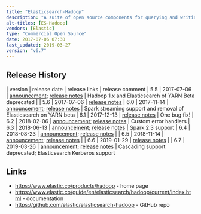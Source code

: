 ```yaml
---
title: "Elasticsearch-Hadoop"
description: "A suite of open source components for querying and writing documents to Elasticsearch from a range of Hadoop technologies, including MapReduce, Hive, Pig, Spark, Cascading and Storm.  Specific functionality includes InputFormat and OutputFormat libraries for MapReduce, a Hive storage handler allowing external tables to be defined over Elasticsearch indexes, read and write functions for Pig, Java and Scala RDD based libraries for Spark, Spark SQL support, Spark Streaming support, an Elasticsearch Tap for Cascading and a dedicated Spout and Bolt for Storm.  Used to include functionality for writing snapshots of Elasticsearch indexes to HDFS which is now part of the Snapshot and Restore functionality in Elasticsearch.  Certified with CDH, MapR and HDP."
alt-titles: [ES-Hadoop]
vendors: [Elastic]
type: "Commercial Open Source"
date: 2017-07-06 07:30
last_updated: 2019-03-27
version: "v6.7"
---
```

## Release History

| version | release date | release links | release comment
| 5.5 | 2017-07-06 | [announcement](https://www.elastic.co/blog/es-hadoop-5-5-0-released); [release notes](https://www.elastic.co/guide/en/elasticsearch/hadoop/5.5/eshadoop-5.5.0.html) | Hadoop 1.x and Elasticsearch of YARN Beta deprecated |
| 5.6 | 2017-07-06 | [release notes](https://www.elastic.co/guide/en/elasticsearch/hadoop/5.6/eshadoop-5.6.0.html)
| 6.0 | 2017-11-14 | [announcement](https://www.elastic.co/blog/es-hadoop-6-0-0-released); [release notes](https://www.elastic.co/guide/en/elasticsearch/hadoop/6.0/eshadoop-6.0.0.html) | Spark streaming support and removal of Elasticsearch on YARN beta
| 6.1 | 2017-12-13 | [release notes](https://www.elastic.co/guide/en/elasticsearch/hadoop/6.1/eshadoop-6.1.0.html) | One bug fix!
| 6.2 | 2018-02-06 | [announcement](https://www.elastic.co/blog/es-hadoop-6-2-0-released); [release notes](https://www.elastic.co/guide/en/elasticsearch/hadoop/6.2/eshadoop-6.2.0.html) | Custom error handlers
| 6.3 | 2018-06-13 | [announcement](https://www.elastic.co/blog/es-hadoop-6-3-0-released); [release notes](https://www.elastic.co/guide/en/elasticsearch/hadoop/6.3/eshadoop-6.3.0.html) | Spark 2.3 support
| 6.4 | 2018-08-23 | [announcement](https://www.elastic.co/blog/es-hadoop-6-4-0-released); [release notes](https://www.elastic.co/guide/en/elasticsearch/hadoop/6.4/eshadoop-6.4.0.html) |
| 6.5 | 2018-11-14 | [announcement](https://www.elastic.co/blog/es-hadoop-6-5-0-released); [release notes](https://www.elastic.co/guide/en/elasticsearch/hadoop/6.5/eshadoop-6.5.0.html) |
| 6.6 | 2019-01-29 | [release notes](https://www.elastic.co/guide/en/elasticsearch/hadoop/6.6/eshadoop-6.6.0.html) |
| 6.7 | 2019-03-26 | [announcement](https://www.elastic.co/blog/es-hadoop-6-7-0-released); [release notes](https://www.elastic.co/guide/en/elasticsearch/hadoop/6.7/eshadoop-6.7.0.html) | Cascading support deprecated; Elasticsearch Kerberos support

## Links

* <https://www.elastic.co/products/hadoop> - home page
* <https://www.elastic.co/guide/en/elasticsearch/hadoop/current/index.html> - documentation
* <https://github.com/elastic/elasticsearch-hadoop> - GitHub repo